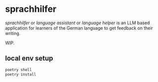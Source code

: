 # sprachhilfer

_sprachhilfer_ or _language assistant_ or _language helper_ is an LLM based application for learners of the German language to get feedback on their writing.

WIP.

## local env setup

```bash
poetry shell
poetry install
```
